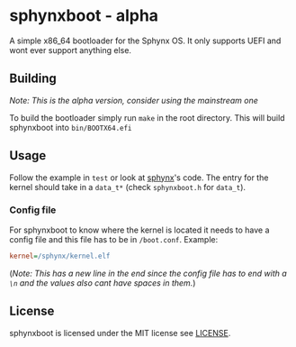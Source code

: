 # sphynxboot - alpha

A simple x86_64 bootloader for the Sphynx OS. It only supports UEFI and wont ever support anything else.

## Building

*Note: This is the alpha version, consider using the mainstream one*

To build the bootloader simply run `make` in the root directory. This will build sphynxboot into `bin/BOOTX64.efi`

## Usage

Follow the example in `test` or look at [sphynx](https:://github.com/sphynxos/sphynx)'s code. The entry for the kernel should take in a `data_t*` (check `sphynxboot.h` for `data_t`).

### Config file

For sphynxboot to know where the kernel is located it needs to have a config file and this file has to be in `/boot.conf`. Example:
```ini
kernel=/sphynx/kernel.elf

```
(*Note: This has a new line in the end since the config file has to end with a `\n` and the values also cant have spaces in them.*)

## License

sphynxboot is licensed under the MIT license see [LICENSE](https://github.com/sphynxos/sphynxboot/tree/main/LICENSE).